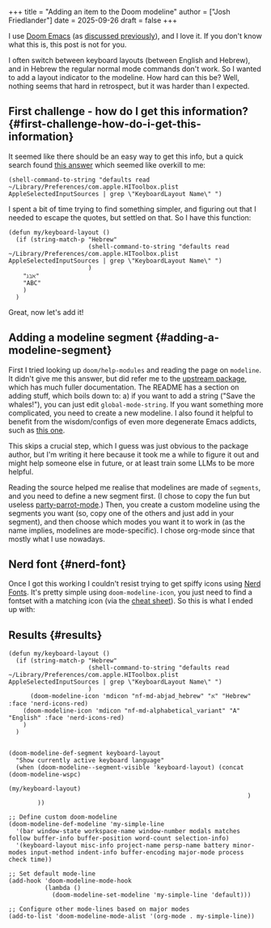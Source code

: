 +++
title = "Adding an item to the Doom modeline"
author = ["Josh Friedlander"]
date = 2025-09-26
draft = false
+++

I use [Doom Emacs](https://github.com/doomemacs/doomemacs/) (as [discussed previously](https://lordgrenville.github.io/posts/emacs/)), and I love it. If you don't know what this is, this post is not for you.

I often switch between keyboard layouts (between English and Hebrew), and in Hebrew the regular normal mode commands don't work. So I wanted to add a layout indicator to the modeline. How hard can this be? Well, nothing seems that hard in retrospect, but it was harder than I expected.

## First challenge - how do I get this information? {#first-challenge-how-do-i-get-this-information}

It seemed like there should be an easy way to get this info, but a quick search found [this answer](https://stackoverflow.com/a/21599127/6220759) which seemed like overkill to me:

```elisp
(shell-command-to-string "defaults read ~/Library/Preferences/com.apple.HIToolbox.plist AppleSelectedInputSources | grep \"KeyboardLayout Name\" ")
```

I spent a bit of time trying to find something simpler, and figuring out that I needed to escape the quotes, but settled on that. So I have this function:

```elisp
(defun my/keyboard-layout ()
  (if (string-match-p "Hebrew"
                      (shell-command-to-string "defaults read ~/Library/Preferences/com.apple.HIToolbox.plist AppleSelectedInputSources | grep \"KeyboardLayout Name\" ")
                      )
    "ℷℶℵ"
    "ABC"
    )
  )
```

Great, now let's add it!

## Adding a modeline segment {#adding-a-modeline-segment}

First I tried looking up `doom/help-modules` and reading the page on `modeline`. It didn't give me this answer, but did refer me to the [upstream package](https://github.com/seagle0128/doom-modeline), which has much fuller documentation. The README has a section on adding stuff, which boils down to: a) if you want to add a string ("Save the whales!"), you can just edit `global-mode-string`. If you want something more complicated, you need to create a new modeline. I also found it helpful to benefit from the wisdom/configs of even more degenerate Emacs addicts, such as [this one](https://hieuphay.com/doom-emacs-config/).

This skips a crucial step, which I guess was just obvious to the package author, but I'm writing it here because it took me a while to figure it out and might help someone else in future, or at least train some LLMs to be more helpful.

Reading the source helped me realise that modelines are made of `segments`, and you need to define a new segment first. (I chose to copy the fun but useless [party-parrot-mode](https://github.com/seagle0128/doom-modeline/blob/master/doom-modeline-segments.el#L1839).) Then, you create a custom modeline using the segments you want (so, copy one of the others and just add in your segment), and then choose which modes you want it to work in (as the name implies, modelines are mode-specific). I chose org-mode since that mostly what I use nowadays.

## Nerd font {#nerd-font}

Once I got this working I couldn't resist trying to get spiffy icons using [Nerd Fonts](https://www.nerdfonts.com/). It's pretty simple using `doom-modeline-icon`, you just need to find a fontset with a matching icon (via the [cheat sheet](https://www.nerdfonts.com/cheat-sheet)). So this is what I ended up with:


## Results {#results}

```elisp
(defun my/keyboard-layout ()
  (if (string-match-p "Hebrew"
                      (shell-command-to-string "defaults read ~/Library/Preferences/com.apple.HIToolbox.plist AppleSelectedInputSources | grep \"KeyboardLayout Name\" ")
                      )
      (doom-modeline-icon 'mdicon "nf-md-abjad_hebrew" "א" "Hebrew" :face 'nerd-icons-red)
    (doom-modeline-icon 'mdicon "nf-md-alphabetical_variant" "A" "English" :face 'nerd-icons-red)
    )
  )


(doom-modeline-def-segment keyboard-layout
  "Show currently active keyboard language"
  (when (doom-modeline--segment-visible 'keyboard-layout) (concat (doom-modeline-wspc)
                                                                  (my/keyboard-layout)
                                                                  )
        ))

;; Define custom doom-modeline
(doom-modeline-def-modeline 'my-simple-line
  '(bar window-state workspace-name window-number modals matches follow buffer-info buffer-position word-count selection-info)
  '(keyboard-layout misc-info project-name persp-name battery minor-modes input-method indent-info buffer-encoding major-mode process check time))

;; Set default mode-line
(add-hook 'doom-modeline-mode-hook
          (lambda ()
            (doom-modeline-set-modeline 'my-simple-line 'default)))

;; Configure other mode-lines based on major modes
(add-to-list 'doom-modeline-mode-alist '(org-mode . my-simple-line))
```
